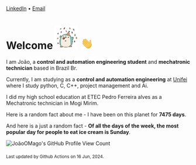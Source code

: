 [LinkedIn](https://www.linkedin.com/in/joão-pedro-gozzoli-b95641301/) &bull;
[Email](joaopedrogozzoli@gmail.com)

# Welcome <img src="happy.gif" height="64px" /> <img src="wave.gif" height="32px" />

I am João, a  **control and automation engineering student** and **mechatronic technician** based in Brazil Br.

Currently, I am studying as a **control and automation engineering** at [Unifei](https://unifei.edu.br) where I study python, C, C++, project management and Ai.

I did my high school education at ETEC Pedro Ferreira alves as a Mechatronic technician in Mogi Mirim.

Here is a random fact about me - I have been on this planet for **7475 days**.

And here is a just a random fact -  **Of all the days of the week, the most popular day for people to eat ice cream is Sunday**.

![JoãoOMago's GitHub Profile View Count](https://komarev.com/ghpvc/?username=JoaoOMago)

<sub>Last updated by Github Actions on 16 Jun, 2024.</sub>
